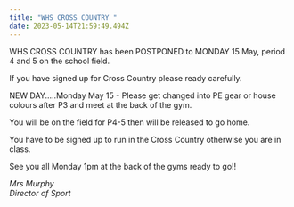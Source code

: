 ```yaml
---
title: "WHS CROSS COUNTRY "
date: 2023-05-14T21:59:49.494Z
---
```

WHS CROSS COUNTRY has been POSTPONED to MONDAY 15 May, period 4 and 5 on the school field.  



If you have signed up for Cross Country please ready carefully.


NEW DAY.....Monday May 15 - Please get changed into PE gear or house colours after P3 and meet at the back of the gym.


You will be on the field for P4-5 then will be released to go home.


You have to be signed up to run in the Cross Country otherwise you are in class.


See you all Monday 1pm at the back of the gyms ready to go!!

*Mrs Murphy  
Director of Sport*